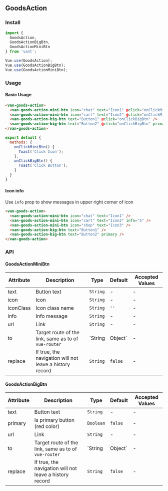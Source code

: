 ## GoodsAction

### Install
``` javascript
import {
  GoodsAction,
  GoodsActionBigBtn,
  GoodsActionMiniBtn
} from 'vant';

Vue.use(GoodsAction);
Vue.use(GoodsActionBigBtn);
Vue.use(GoodsActionMiniBtn);
```

### Usage
#### Basic Usage

```html
<van-goods-action>
  <van-goods-action-mini-btn icon="chat" text="Icon1" @click="onClickMiniBtn" />
  <van-goods-action-mini-btn icon="cart" text="Icon2" @click="onClickMiniBtn" />
  <van-goods-action-big-btn text="Button1" @click="onClickBigBtn" />
  <van-goods-action-big-btn text="Button2" @click="onClickBigBtn" primary />
</van-goods-action>
```

```javascript
export default {
  methods: {
    onClickMiniBtn() {
      Toast('Click Icon');
    },
    onClickBigBtn() {
      Toast('Click Button');
    }
  }
}
```

#### Icon info
Use `info` prop to show messages in upper right corner of icon

```html
<van-goods-action>
  <van-goods-action-mini-btn icon="chat" text="Icon1" />
  <van-goods-action-mini-btn icon="cart" text="Icon2" info="5" />
  <van-goods-action-mini-btn icon="shop" text="Icon3" />
  <van-goods-action-big-btn text="Button1" />
  <van-goods-action-big-btn text="Button2" primary />
</van-goods-action>
```

### API

#### GoodsActionMiniBtn

| Attribute | Description | Type | Default | Accepted Values |
|-----------|-----------|-----------|-------------|-------------|
| text | Button text | `String` | - | - |
| icon | Icon | `String` | - | - |
| iconClass | Icon class name | `String` | `''` | - |
| info | Info message | `String` | - | - |
| url | Link | `String` | - | - |
| to | Target route of the link, same as to of `vue-router` | `String | Object` | - | - |
| replace | If true, the navigation will not leave a history record | `String` | `false` | - |


#### GoodsActionBigBtn

| Attribute | Description | Type | Default | Accepted Values |
|-----------|-----------|-----------|-------------|-------------|
| text | Button text | `String` | - | - |
| primary | Is primary button (red color) | `Boolean` | `false` | - |
| url | Link | `String` | - | - |
| to | Target route of the link, same as to of `vue-router` | `String | Object` | - | - |
| replace | If true, the navigation will not leave a history record | `String` | `false` | - |
